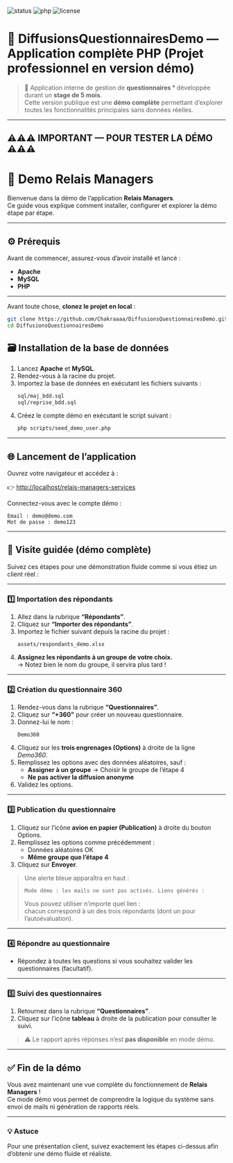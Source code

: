 ![status](https://img.shields.io/badge/status-d%C3%A9mo-yellow)
![php](https://img.shields.io/badge/PHP-8.1-blue)
![license](https://img.shields.io/badge/license-MIT-lightgrey)

# 🚀 DiffusionsQuestionnairesDemo — Application complète PHP (Projet professionnel en version démo)

> 🧩 Application interne de gestion de **questionnaires °** développée durant un **stage de 5 mois**.  
> Cette version publique est une **démo complète** permettant d’explorer toutes les fonctionnalités principales sans données réelles.

---

## ⚠️⚠️⚠️ IMPORTANT — POUR TESTER LA DÉMO ⚠️⚠️⚠️

# 🚀 Demo Relais Managers

Bienvenue dans la démo de l’application **Relais Managers**.  
Ce guide vous explique comment installer, configurer et explorer la démo étape par étape.

---

## ⚙️ Prérequis

Avant de commencer, assurez-vous d’avoir installé et lancé :
- **Apache**
- **MySQL**
- **PHP**

---

Avant toute chose, **clonez le projet en local** :

```bash
git clone https://github.com/Chakraaaa/DiffusionsQuestionnairesDemo.git
cd DiffusionsQuestionnairesDemo
```
## 🗃️ Installation de la base de données

1. Lancez **Apache** et **MySQL**.  
2. Rendez-vous à la racine du projet.  
3. Importez la base de données en exécutant les fichiers suivants :
   ```bash
   sql/maj_bdd.sql
   sql/reprise_bdd.sql
   ```
4. Créez le compte démo en exécutant le script suivant :
   ```bash
   php scripts/seed_demo_user.php
   ```

---

## 🌐 Lancement de l’application

Ouvrez votre navigateur et accédez à :

👉 [http://localhost/relais-managers-services](http://localhost/relais-managers-services)

Connectez-vous avec le compte démo :
```
Email : demo@demo.com
Mot de passe : demo123
```

---

## 🧭 Visite guidée (démo complète)

Suivez ces étapes pour une démonstration fluide comme si vous étiez un client réel :

---

### 1️⃣ Importation des répondants

1. Allez dans la rubrique **“Répondants”**.  
2. Cliquez sur **“Importer des répondants”**.  
3. Importez le fichier suivant depuis la racine du projet :
   ```
   assets/respondants_demo.xlsx
   ```
4. **Assignez les répondants à un groupe de votre choix.**  
   → Notez bien le nom du groupe, il servira plus tard !

---

### 2️⃣ Création du questionnaire 360

1. Rendez-vous dans la rubrique **“Questionnaires”**.  
2. Cliquez sur **“+360”** pour créer un nouveau questionnaire.  
3. Donnez-lui le nom :
   ```
   Demo360
   ```
4. Cliquez sur les **trois engrenages (Options)** à droite de la ligne *Demo360*.  
5. Remplissez les options avec des données aléatoires, sauf :
   - **Assigner à un groupe** → Choisir le groupe de l’étape 4  
   - **Ne pas activer la diffusion anonyme**
6. Validez les options.

---

### 3️⃣ Publication du questionnaire

1. Cliquez sur l’icône **avion en papier (Publication)** à droite du bouton Options.  
2. Remplissez les options comme précédemment :
   - Données aléatoires OK  
   - **Même groupe que l’étape 4**
3. Cliquez sur **Envoyer**.

> Une alerte bleue apparaîtra en haut :
> ```
> Mode démo : les mails ne sont pas activés. Liens générés :
> ```
> Vous pouvez utiliser n’importe quel lien :  
> chacun correspond à un des trois répondants (dont un pour l’autoévaluation).

---

### 4️⃣ Répondre au questionnaire

- Répondez à toutes les questions si vous souhaitez valider les questionnaires (facultatif).

---

### 5️⃣ Suivi des questionnaires

1. Retournez dans la rubrique **“Questionnaires”**.  
2. Cliquez sur l’icône **tableau** à droite de la publication pour consulter le suivi.

> ⚠️ Le rapport après réponses n’est **pas disponible** en mode démo.

---

## ✅ Fin de la démo

Vous avez maintenant une vue complète du fonctionnement de **Relais Managers** !  
Ce mode démo vous permet de comprendre la logique du système sans envoi de mails ni génération de rapports réels.

---

### 💡 Astuce

Pour une présentation client, suivez exactement les étapes ci-dessus afin d’obtenir une démo fluide et réaliste.

